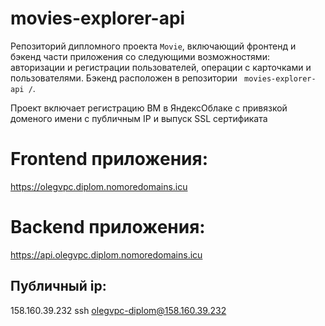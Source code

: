 # movies-explorer-api
Репозиторий дипломного проекта `Movie`, включающий фронтенд 
и бэкенд части приложения со следующими возможностями: авторизации 
и регистрации пользователей, операции с карточками и пользователями. 
Бэкенд расположен в репозитории ` movies-explorer-api
/`. 

Проект включает регистрацию ВМ в ЯндексОблаке с привязкой доменого имени 
с  публичным IP и выпуск SSL сертификата



# Frontend приложения:
https://olegvpc.diplom.nomoredomains.icu

# Backend приложения:
https://api.olegvpc.diplom.nomoredomains.icu

## Публичный ip: 
158.160.39.232
ssh olegvpc-diplom@158.160.39.232
